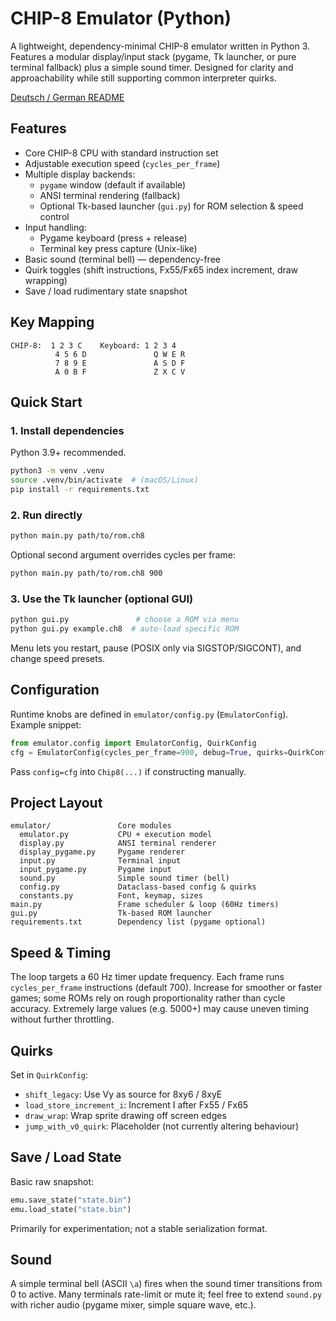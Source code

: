 # CHIP-8 Emulator (Python)

A lightweight, dependency-minimal CHIP-8 emulator written in Python 3. Features a modular display/input stack (pygame, Tk launcher, or pure terminal fallback) plus a simple sound timer. Designed for clarity and approachability while still supporting common interpreter quirks.

[Deutsch / German README](./README_DE.md)

## Features
- Core CHIP-8 CPU with standard instruction set
- Adjustable execution speed (`cycles_per_frame`)
- Multiple display backends:
  - `pygame` window (default if available)
  - ANSI terminal rendering (fallback)
  - Optional Tk-based launcher (`gui.py`) for ROM selection & speed control
- Input handling:
  - Pygame keyboard (press + release)
  - Terminal key press capture (Unix-like)
- Basic sound (terminal bell) — dependency-free
- Quirk toggles (shift instructions, Fx55/Fx65 index increment, draw wrapping)
- Save / load rudimentary state snapshot

## Key Mapping
```
CHIP-8:  1 2 3 C    Keyboard: 1 2 3 4
          4 5 6 D               Q W E R
          7 8 9 E               A S D F
          A 0 B F               Z X C V
```

## Quick Start
### 1. Install dependencies
Python 3.9+ recommended.

```bash
python3 -m venv .venv
source .venv/bin/activate  # (macOS/Linux)
pip install -r requirements.txt
```

### 2. Run directly
```bash
python main.py path/to/rom.ch8
```
Optional second argument overrides cycles per frame:
```bash
python main.py path/to/rom.ch8 900
```

### 3. Use the Tk launcher (optional GUI)
```bash
python gui.py               # choose a ROM via menu
python gui.py example.ch8  # auto-load specific ROM
```
Menu lets you restart, pause (POSIX only via SIGSTOP/SIGCONT), and change speed presets.

## Configuration
Runtime knobs are defined in `emulator/config.py` (`EmulatorConfig`). Example snippet:
```python
from emulator.config import EmulatorConfig, QuirkConfig
cfg = EmulatorConfig(cycles_per_frame=900, debug=True, quirks=QuirkConfig(draw_wrap=True))
```
Pass `config=cfg` into `Chip8(...)` if constructing manually.

## Project Layout
```
emulator/               Core modules
  emulator.py           CPU + execution model
  display.py            ANSI terminal renderer
  display_pygame.py     Pygame renderer
  input.py              Terminal input
  input_pygame.py       Pygame input
  sound.py              Simple sound timer (bell)
  config.py             Dataclass-based config & quirks
  constants.py          Font, keymap, sizes
main.py                 Frame scheduler & loop (60Hz timers)
gui.py                  Tk-based ROM launcher
requirements.txt        Dependency list (pygame optional)
```

## Speed & Timing
The loop targets a 60 Hz timer update frequency. Each frame runs `cycles_per_frame` instructions (default 700). Increase for smoother or faster games; some ROMs rely on rough proportionality rather than cycle accuracy. Extremely large values (e.g. 5000+) may cause uneven timing without further throttling.

## Quirks
Set in `QuirkConfig`:
- `shift_legacy`: Use Vy as source for 8xy6 / 8xyE
- `load_store_increment_i`: Increment I after Fx55 / Fx65
- `draw_wrap`: Wrap sprite drawing off screen edges
- `jump_with_v0_quirk`: Placeholder (not currently altering behaviour)

## Save / Load State
Basic raw snapshot:
```python
emu.save_state("state.bin")
emu.load_state("state.bin")
```
Primarily for experimentation; not a stable serialization format.

## Sound
A simple terminal bell (ASCII `\a`) fires when the sound timer transitions from 0 to active. Many terminals rate-limit or mute it; feel free to extend `sound.py` with richer audio (pygame mixer, simple square wave, etc.).
